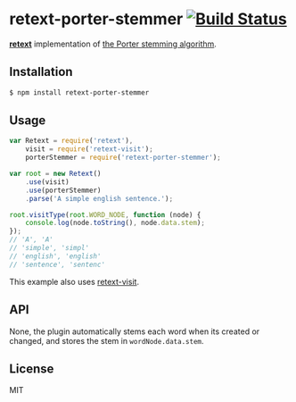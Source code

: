 # retext-porter-stemmer [![Build Status](https://travis-ci.org/wooorm/retext-porter-stemmer.png)](https://travis-ci.org/wooorm/retext-porter-stemmer)

**[retext](https://github.com/wooorm/retext "Retext")** implementation of [the Porter stemming algorithm](http://tartarus.org/martin/PorterStemmer/).

## Installation

```sh
$ npm install retext-porter-stemmer
```

## Usage

```js
var Retext = require('retext'),
    visit = require('retext-visit');
    porterStemmer = require('retext-porter-stemmer');

var root = new Retext()
    .use(visit)
    .use(porterStemmer)
    .parse('A simple english sentence.');

root.visitType(root.WORD_NODE, function (node) {
    console.log(node.toString(), node.data.stem);
});
// 'A', 'A'
// 'simple', 'simpl'
// 'english', 'english'
// 'sentence', 'sentenc'
```

This example also uses [retext-visit](https://github.com/wooorm/retext-visit).

## API
None, the plugin automatically stems each word when its created or changed, and stores the stem in `wordNode.data.stem`.

## License

  MIT
